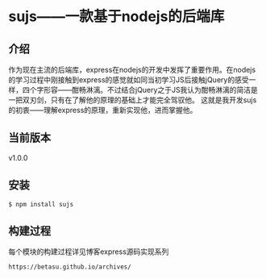 # sujs——一款基于nodejs的后端库
## 介绍
 作为现在主流的后端库，express在nodejs的开发中发挥了重要作用。在nodejs的学习过程中刚接触到express的感觉就如同当初学习JS后接触jQuery的感受一样，四个字形容——酣畅淋漓。不过结合jQuery之于JS我认为酣畅淋漓的简洁是一把双刃剑，只有在了解他的原理的基础上才能完全驾驭他。
 这就是我开发sujs的初衷——理解express的原理，重新实现他，进而掌握他。
## 当前版本
 v1.0.0
## 安装
```
$ npm install sujs
```
## 构建过程
 每个模块的构建过程详见博客express源码实现系列
```
https://betasu.github.io/archives/
```
